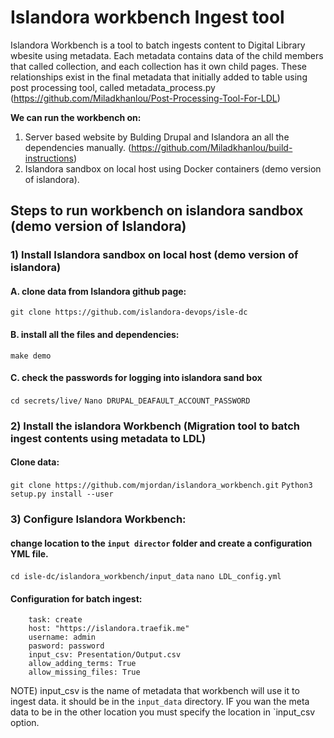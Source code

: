 # Islandora workbench Ingest tool
Islandora Workbench is a tool to batch ingests content to Digital Library wbesite using metadata. Each metadata contains data of the child members that called collection, and each collection has it own child pages. These relationships exist in the final metadata that initially added to table using post processing tool, called metadata_process.py (https://github.com/Miladkhanlou/Post-Processing-Tool-For-LDL)

**We can run the workbench on:**
1) Server based website by Bulding Drupal and Islandora an all the dependencies manually. (https://github.com/Miladkhanlou/build-instructions)
2) Islandora sandbox on local host using Docker containers (demo version of islandora). 

## Steps to run workbench on islandora sandbox (demo version of Islandora)
### 1) Install Islandora sandbox on local host (demo version of islandora) 
#### A. clone data from Islandora github page:
`git clone https://github.com/islandora-devops/isle-dc`
#### B. install all the files and dependencies:
`make demo`
#### C. check the passwords for logging into islandora sand box
`cd secrets/live/`
`Nano DRUPAL_DEAFAULT_ACCOUNT_PASSWORD `
	
### 2) Install the islandora Workbench (Migration tool to batch ingest contents using metadata to LDL) 
#### Clone data:
`git clone https://github.com/mjordan/islandora_workbench.git`
`Python3 setup.py install --user`
		
### 3) Configure Islandora Workbench:
#### change location to the `input director` folder and create a configuration YML file.
`cd isle-dc/islandora_workbench/input_data`
`nano LDL_config.yml`
####  Configuration for batch ingest:
		task: create
		host: "https://islandora.traefik.me"
		username: admin
		pasword: password
		input_csv: Presentation/Output.csv
		allow_adding_terms: True
		allow_missing_files: True
NOTE) input_csv is the name of metadata that workbench will use it to ingest data. it should be in the `input_data` directory. IF you wan the meta data to be in the other location you must specify the location in `input_csv option.
